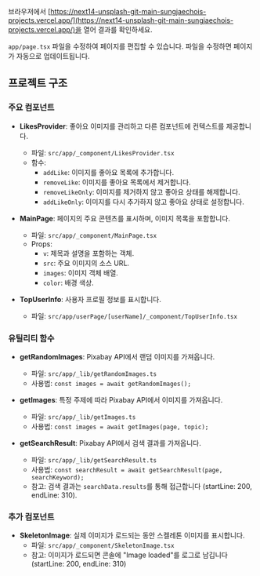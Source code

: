 브라우저에서 [https://next14-unsplash-git-main-sungjaechois-projects.vercel.app/](https://next14-unsplash-git-main-sungjaechois-projects.vercel.app/)을 열어 결과를 확인하세요.

`app/page.tsx` 파일을 수정하여 페이지를 편집할 수 있습니다. 파일을 수정하면 페이지가 자동으로 업데이트됩니다.

## 프로젝트 구조

### 주요 컴포넌트

- **LikesProvider**: 좋아요 이미지를 관리하고 다른 컴포넌트에 컨텍스트를 제공합니다.

  - 파일: `src/app/_component/LikesProvider.tsx`
  - 함수:
    - `addLike`: 이미지를 좋아요 목록에 추가합니다.
    - `removeLike`: 이미지를 좋아요 목록에서 제거합니다.
    - `removeLikeOnly`: 이미지를 제거하지 않고 좋아요 상태를 해제합니다.
    - `addLikeOnly`: 이미지를 다시 추가하지 않고 좋아요 상태로 설정합니다.

- **MainPage**: 페이지의 주요 콘텐츠를 표시하며, 이미지 목록을 포함합니다.

  - 파일: `src/app/_component/MainPage.tsx`
  - Props:
    - `v`: 제목과 설명을 포함하는 객체.
    - `src`: 주요 이미지의 소스 URL.
    - `images`: 이미지 객체 배열.
    - `color`: 배경 색상.

- **TopUserInfo**: 사용자 프로필 정보를 표시합니다.
  - 파일: `src/app/userPage/[userName]/_component/TopUserInfo.tsx`

### 유틸리티 함수

- **getRandomImages**: Pixabay API에서 랜덤 이미지를 가져옵니다.

  - 파일: `src/app/_lib/getRandomImages.ts`
  - 사용법: `const images = await getRandomImages();`

- **getImages**: 특정 주제에 따라 Pixabay API에서 이미지를 가져옵니다.

  - 파일: `src/app/_lib/getImages.ts`
  - 사용법: `const images = await getImages(page, topic);`

- **getSearchResult**: Pixabay API에서 검색 결과를 가져옵니다.
  - 파일: `src/app/_lib/getSearchResult.ts`
  - 사용법: `const searchResult = await getSearchResult(page, searchKeyword);`
  - 참고: 검색 결과는 `searchData.results`를 통해 접근합니다 (startLine: 200, endLine: 310).

### 추가 컴포넌트

- **SkeletonImage**: 실제 이미지가 로드되는 동안 스켈레톤 이미지를 표시합니다.
  - 파일: `src/app/_component/SkeletonImage.tsx`
  - 참고: 이미지가 로드되면 콘솔에 "Image loaded"를 로그로 남깁니다 (startLine: 200, endLine: 310)
